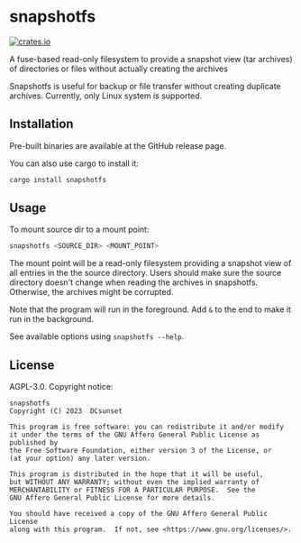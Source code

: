 # snapshotfs

[![crates.io](https://badgen.net/crates/v/snapshotfs)](https://crates.io/crates/snapshotfs)

A fuse-based read-only filesystem to provide a snapshot view (tar archives) of directories or files without actually creating the archives

Snapshotfs is useful for backup or file transfer without creating duplicate archives.
Currently, only Linux system is supported.

## Installation

Pre-built binaries are available at the GitHub release page.

You can also use cargo to install it:

```sh
cargo install snapshotfs
```

## Usage

To mount source dir to a mount point:

```sh
snapshotfs <SOURCE_DIR> <MOUNT_POINT>
```

The mount point will be a read-only filesystem providing a snapshot view of all entries in the the source directory.
Users should make sure the source directory doesn't change when reading the archives in snapshotfs.
Otherwise, the archives might be corrupted.

Note that the program will run in the foreground.
Add `&` to the end to make it run in the background.

See available options using `snapshotfs --help`.


## License

AGPL-3.0. Copyright notice:

```
snapshotfs
Copyright (C) 2023  DCsunset

This program is free software: you can redistribute it and/or modify
it under the terms of the GNU Affero General Public License as published by
the Free Software Foundation, either version 3 of the License, or
(at your option) any later version.

This program is distributed in the hope that it will be useful,
but WITHOUT ANY WARRANTY; without even the implied warranty of
MERCHANTABILITY or FITNESS FOR A PARTICULAR PURPOSE.  See the
GNU Affero General Public License for more details.

You should have received a copy of the GNU Affero General Public License
along with this program.  If not, see <https://www.gnu.org/licenses/>.
```
